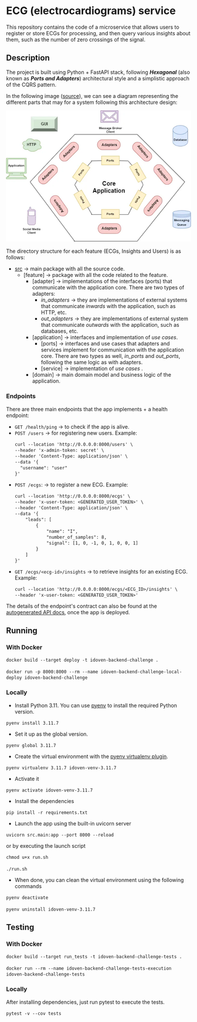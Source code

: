 # ECG (electrocardiograms) service

This repository contains the code of a microservice that allows users to register or store ECGs for processing,
and then query various insights about them, such as the number of zero crossings of the signal.

## Description

The project is built using Python + FastAPI stack, following _**Hexagonal**_
(also known as _**Ports and Adapters**_) architectural style and a simplistic approach of the CQRS pattern.

In the following
image ([source](https://betterprogramming.pub/a-quick-and-practical-example-of-hexagonal-architecture-in-java-8d57c419250d)),
we can see a diagram representing the different parts that may for a
system following this architecture design:

![hexagonal_architecture](resources/hexagonal_architecture.png)

The directory structure for each feature (ECGs, Insights and Users) is as follows:

- [src](src) &rarr; main package with all the source code.
    - [feature] &rarr; package with all the code related to the feature.
        - [adapter] &rarr; implementations of the interfaces (ports) that communicate with the
          application core.
          There are two types of adapters:
            - *in_adapters* &rarr; they are implementations of external systems that communicate *inwards* with the
              application, such as HTTP, etc.
            - *out_adapters* &rarr; they are implementations of external system that communicate *outwards* with the
              application, such as databases, etc.
        - [application] &rarr; interfaces and implementation of *use cases*.
            - [ports] &rarr; interfaces and use cases that adapters and services implement for
              communication with the application core. There are two types as well, *in_ports* and *out_ports*,
              following the same logic as with adapters.
            - [service] &rarr; implementation of *use cases* .
        - [domain] &rarr; main domain model and business logic of the application.

### Endpoints

There are three main endpoints that the app implements + a health endpoint:

* `GET /health/ping` &rarr; to check if the app is alive.
* `POST /users` &rarr; for registering new users. Example:
    ```shell
    curl --location 'http://0.0.0.0:8000/users' \
    --header 'x-admin-token: secret' \
    --header 'Content-Type: application/json' \
    --data '{
      "username": "user"
    }'
    ```
* `POST /ecgs`: &rarr; to register a new ECG. Example:
    ```shell
    curl --location 'http://0.0.0.0:8000/ecgs' \
    --header 'x-user-token: <GENERATED_USER_TOKEN>' \
    --header 'Content-Type: application/json' \
    --data '{
        "leads": [
            {
                "name": "I",
                "number_of_samples": 8,
                "signal": [1, 0, -1, 0, 1, 0, 0, 1]
            }
        ]
    }'
    ```
* `GET /ecgs/<ecg-id>/insights` &rarr; to retrieve insights for an existing ECG. Example:
    ```shell
    curl --location 'http://0.0.0.0:8000/ecgs/<ECG_ID>/insights' \
    --header 'x-user-token: <GENERATED_USER_TOKEN>'
    ```


The details of the endpoint's contract can also be found at the [autogenerated API docs](http://127.0.0.1:8000/docs),
once the app is deployed.

## Running

### With Docker
```shell
docker build --target deploy -t idoven-backend-challenge .

docker run -p 8000:8000 --rm --name idoven-backend-challenge-local-deploy idoven-backend-challenge
```

### Locally

* Install Python 3.11. You can use [pyenv](https://github.com/pyenv/pyenv?tab=readme-ov-file#installation)
  to install the required Python version.

```shell
pyenv install 3.11.7
```

* Set it up as the global version.

```shell
pyenv global 3.11.7
```

* Create the virtual environment with the [pyenv virtualenv plugin](https://github.com/pyenv/pyenv-virtualenv).

```shell
pyenv virtualenv 3.11.7 idoven-venv-3.11.7
```

* Activate it

```shell
pyenv activate idoven-venv-3.11.7
```

* Install the dependencies

```shell
pip install -r requirements.txt
```

* Launch the app using the built-in uvicorn server

```shell
uvicorn src.main:app --port 8000 --reload
```

or by executing the launch script

```shell
chmod u+x run.sh

./run.sh
```

* When done, you can clean the virtual environment using the following commands

```shell
pyenv deactivate

pyenv uninstall idoven-venv-3.11.7
```

## Testing

### With Docker
```shell
docker build --target run_tests -t idoven-backend-challenge-tests .

docker run --rm --name idoven-backend-challenge-tests-execution idoven-backend-challenge-tests
```

### Locally
After installing dependencies, just run pytest to execute the tests.

```shell
pytest -v --cov tests
```
